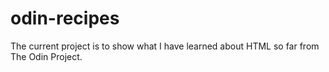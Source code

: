 # odin-recipes
The current project is to show what I have learned about HTML so far from The Odin Project. 